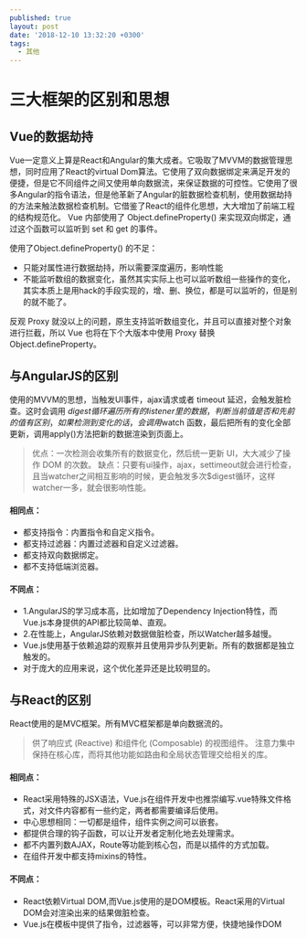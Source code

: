 ```yaml
---
published: true
layout: post
date: '2018-12-10 13:32:20 +0300'
tags:
  - 其他
---
```

# 三大框架的区别和思想

## Vue的数据劫持
Vue一定意义上算是React和Angular的集大成者。它吸取了MVVM的数据管理思想，同时应用了React的virtual Dom算法。它使用了双向数据绑定来满足开发的便捷，但是它不同组件之间又使用单向数据流，来保证数据的可控性。它使用了很多Angular的指令语法，但是他革新了Angular的脏数据检查机制，使用数据劫持的方法来触法数据检查机制。它借鉴了React的组件化思想，大大增加了前端工程的结构规范化。
Vue 内部使用了 Object.defineProperty() 来实现双向绑定，通过这个函数可以监听到 set 和 get 的事件。

使用了Object.defineProperty() 的不足：

- 只能对属性进行数据劫持，所以需要深度遍历，影响性能
- 不能监听数组的数据变化，虽然其实实际上也可以监听数组一些操作的变化，其实本质上是用hack的手段实现的，增、删、换位，都是可以监听的，但是别的就不能了。

反观 Proxy 就没以上的问题，原生支持监听数组变化，并且可以直接对整个对象进行拦截，所以 Vue 也将在下个大版本中使用 Proxy 替换 Object.defineProperty。


## 与AngularJS的区别
使用的MVVM的思想，当触发UI事件，ajax请求或者 timeout 延迟，会触发脏检查。这时会调用 $digest 循环遍历所有的listener里的数据，判断当前值是否和先前的值有区别，如果检测到变化的话，会调用$watch 函数，最后把所有的变化全部更新，调用apply()方法把新的数据渲染到页面上。
>优点：一次检测会收集所有的数据变化，然后统一更新 UI，大大减少了操作 DOM 的次数。
>缺点：只要有ui操作，ajax，settimeout就会进行检查，且当watcher之间相互影响的时候，更会触发多次$digest循环，这样watcher一多，就会很影响性能。
#### 相同点：
- 都支持指令：内置指令和自定义指令。
- 都支持过滤器：内置过滤器和自定义过滤器。
- 都支持双向数据绑定。
- 都不支持低端浏览器。
#### 不同点：
- 1.AngularJS的学习成本高，比如增加了Dependency Injection特性，而Vue.js本身提供的API都比较简单、直观。
- 2.在性能上，AngularJS依赖对数据做脏检查，所以Watcher越多越慢。
- Vue.js使用基于依赖追踪的观察并且使用异步队列更新。所有的数据都是独立触发的。
- 对于庞大的应用来说，这个优化差异还是比较明显的。



## 与React的区别
React使用的是MVC框架。所有MVC框架都是单向数据流的。
>供了响应式 (Reactive) 和组件化 (Composable) 的视图组件。
>注意力集中保持在核心库，而将其他功能如路由和全局状态管理交给相关的库。

#### 相同点：
- React采用特殊的JSX语法，Vue.js在组件开发中也推崇编写.vue特殊文件格式，对文件内容都有一些约定，两者都需要编译后使用。
- 中心思想相同：一切都是组件，组件实例之间可以嵌套。
- 都提供合理的钩子函数，可以让开发者定制化地去处理需求。
- 都不内置列数AJAX，Route等功能到核心包，而是以插件的方式加载。
- 在组件开发中都支持mixins的特性。

#### 不同点：
- React依赖Virtual DOM,而Vue.js使用的是DOM模板。React采用的Virtual DOM会对渲染出来的结果做脏检查。
- Vue.js在模板中提供了指令，过滤器等，可以非常方便，快捷地操作DOM



